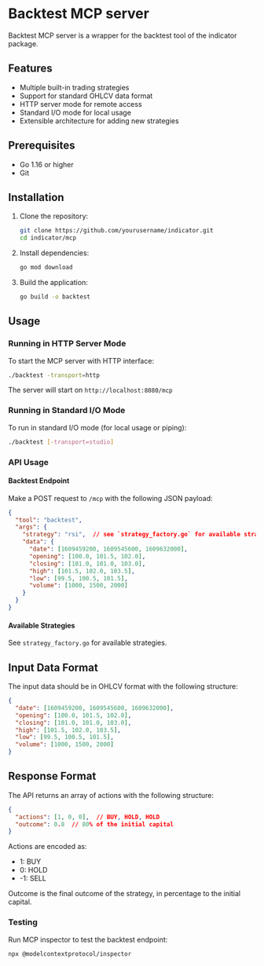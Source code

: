 # Backtest MCP server

Backtest MCP server is a wrapper for the backtest tool of the indicator package.

## Features

- Multiple built-in trading strategies
- Support for standard OHLCV data format
- HTTP server mode for remote access
- Standard I/O mode for local usage
- Extensible architecture for adding new strategies

## Prerequisites

- Go 1.16 or higher
- Git

## Installation

1. Clone the repository:
   ```bash
   git clone https://github.com/yourusername/indicator.git
   cd indicator/mcp
   ```

2. Install dependencies:
   ```bash
   go mod download
   ```

3. Build the application:
   ```bash
   go build -o backtest
   ```

## Usage

### Running in HTTP Server Mode

To start the MCP server with HTTP interface:

```bash
./backtest -transport=http
```

The server will start on `http://localhost:8080/mcp`

### Running in Standard I/O Mode

To run in standard I/O mode (for local usage or piping):

```bash
./backtest [-transport=studio]
```

### API Usage

#### Backtest Endpoint

Make a POST request to `/mcp` with the following JSON payload:

```json
{
  "tool": "backtest",
  "args": {
    "strategy": "rsi",  // see `strategy_factory.go` for available strategies
    "data": {
      "date": [1609459200, 1609545600, 1609632000],
      "opening": [100.0, 101.5, 102.0],
      "closing": [101.0, 101.0, 103.0],
      "high": [101.5, 102.0, 103.5],
      "low": [99.5, 100.5, 101.5],
      "volume": [1000, 1500, 2000]
    }
  }
}
```

#### Available Strategies

See `strategy_factory.go` for available strategies.

## Input Data Format

The input data should be in OHLCV format with the following structure:

```json
{
  "date": [1609459200, 1609545600, 1609632000],
  "opening": [100.0, 101.5, 102.0],
  "closing": [101.0, 101.0, 103.0],
  "high": [101.5, 102.0, 103.5],
  "low": [99.5, 100.5, 101.5],
  "volume": [1000, 1500, 2000]
}
```

## Response Format

The API returns an array of actions with the following structure:

```json
{
  "actions": [1, 0, 0],  // BUY, HOLD, HOLD
  "outcome": 0.8  // 80% of the initial capital
}
```

Actions are encoded as:

- 1: BUY
- 0: HOLD
- -1: SELL

Outcome is the final outcome of the strategy, in percentage to the initial capital.

### Testing

Run MCP inspector to test the backtest endpoint:

```bash
npx @modelcontextprotocol/inspector
```
